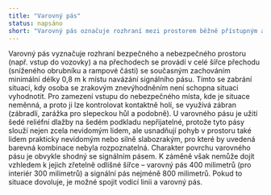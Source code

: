 ```yaml
---
title: "Varovný pás"
status: napsáno
short: "Varovný pás označuje rozhraní mezi prostorem běžně přístupným a prostorem potenciálně nebezpečným. Tento pás se zřizuje v dopravních stavbách nebo na komunikacích, konkrétně v místech sníženého obrubníku, např. bezbariérové přechody či tramvajové zastávky. Jeho povrch tvoří výstupky tvaru komolých kuželů s průměrem 20 milimetrů, výškou 5 milimetrů a roztečí výstupků 50 až 100 milimetrů. Varovný pás je hmatný bílou holí a nášlapem a musí být barevně kontrastní. Charakter povrchu varovného pásu je obvykle shodný se signálním pásem. K záměně však nemůže dojít vzhledem k jejich zřetelně odlišné šířce – varovný pás 400 milimetrů (pro interiér 300 milimetrů) a signální pás nejméně 800 milimetrů. V rámci realizace bezbariérových staveb se také klade důraz na dostatečný hmatný rozdíl mezi signálním i varovným pásem a jejich okolím, uvedené pásy musejí být také vizuálně, nejlépe barevně, kontrastní oproti okolí."
---
```


Varovný pás vyznačuje rozhraní bezpečného a nebezpečného prostoru (např. vstup do vozovky) a na přechodech se provádí v celé šířce přechodu (sníženého obrubníku a rampové části) se současným zachováním minimální délky 0,8 m k místu navázání signálního pásu. Tímto se zabrání situaci, kdy osoba se zrakovým znevýhodněním není schopna situaci vyhodnotit. Pro zamezení vstupu do nebezpečného místa, kde je situace neměnná, a proto ji lze kontrolovat kontaktně holí, se využívá zábran (zábradlí, zarážka pro slepeckou hůl a podobně). U varovného pásu je užití šedé reliéfní dlažby na šedém podkladu nepřijatelné, protože tyto pásy slouží nejen zcela nevidomým lidem, ale usnadňují pohyb v prostoru také lidem prakticky nevidomým nebo silně slabozrakým, pro které by uvedená barevná kombinace nebyla rozpoznatelná. Charakter povrchu varovného pásu je obvykle shodný se signálním pásem. K záměně však nemůže dojít vzhledem k jejich zřetelně odlišné šířce – varovný pás 400 milimetrů (pro interiér 300 milimetrů) a signální pás nejméně 800 milimetrů. Pokud to situace dovoluje, je možné spojit vodicí linii a varovný pás.
